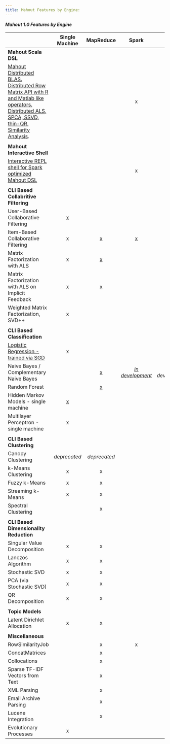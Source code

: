 ```yaml
---
title: Mahout Features by Engine:
---
```

***Mahout 1.0 Features by Engine***

| | Single Machine | MapReduce | Spark | h2o | Flink
---------------------------------------------|:----------------:|:-----------:|:------:|:---:|:----:|
**Mahout Scala DSL**| 
|   [Mahout Distributed BLAS. Distributed Row Matrix API with R and Matlab like operators. Distributed ALS, SPCA, SSVD, thin-QR. Similarity Analysis](http://mahout.apache.org/users/sparkbindings/home.html).    | |  | x | x |*in development*|
||
**Mahout Interactive Shell**| 
|   [Interactive REPL shell for Spark optimized Mahout DSL](http://mahout.apache.org/users/sparkbindings/play-with-shell.html) | | | x |
||
**CLI Based Collabritive Filtering**|
    User-Based Collaborative Filtering           | [x](https://mahout.apache.org/users/recommender/userbased-5-minutes.html) |
    Item-Based Collaborative Filtering           | x | [x](https://mahout.apache.org/users/recommender/intro-itembased-hadoop.html) | [x](https://mahout.apache.org/users/recommender/intro-cooccurrence-spark.html) |
    Matrix Factorization with ALS | x | [x](https://mahout.apache.org/users/recommender/intro-als-hadoop.html) |  |
    Matrix Factorization with ALS on Implicit Feedback | x | [x](https://mahout.apache.org/users/recommender/intro-als-hadoop.html) |  |
    Weighted Matrix Factorization, SVD++  | x | | 
||
**CLI Based Classification**| | |
    [Logistic Regression - trained via SGD](http://mahout.apache.org/users/classification/logistic-regression.html)   | x |
    Naive Bayes / Complementary Naive Bayes  | | [x](https://mahout.apache.org/users/classification/bayesian.html) | [*in development*](https://issues.apache.org/jira/browse/MAHOUT-1493) |  *in development*
    Random Forest | | [x](https://mahout.apache.org/users/classification/partial-implementation.html)|
    Hidden Markov Models - single machine  | [x](https://mahout.apache.org/users/classification/hidden-markov-models.html) |
    Multilayer Perceptron - single machine | x |
||
**CLI Based Clustering**||
    Canopy Clustering  | *deprecated* | *deprecated*| 
    k-Means Clustering   | x | x |  
    Fuzzy k-Means   | x | x |  
    Streaming k-Means   | x | x |  
    Spectral Clustering   |  | x |  
||
**CLI Based Dimensionality Reduction**||
    Singular Value Decomposition | x | x | |
    Lanczos Algorithm  | x | x | 
    Stochastic SVD  | x | x |  |
    PCA (via Stochastic SVD) | x | x |  |
    QR Decomposition         | x | x |  |
||
**Topic Models**||
    Latent Dirichlet Allocation  | x | x |
||
**Miscellaneous**||
    RowSimilarityJob   |  | x | x | 
    ConcatMatrices  |  | x |
    Collocations  |  | x |  
    Sparse TF-IDF Vectors from Text |  | x |
    XML Parsing|  | x |
    Email Archive Parsing |  | x | 
    Lucene Integration |  | x |
    Evolutionary Processes | x |
    



